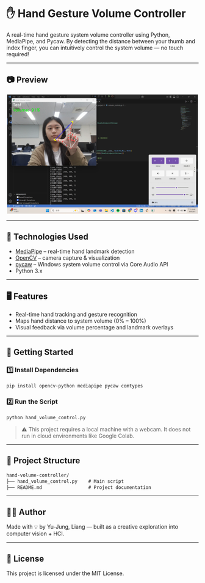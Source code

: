 # ✋ Hand Gesture Volume Controller

A real-time hand gesture system volume controller using Python, MediaPipe, and Pycaw.
By detecting the distance between your thumb and index finger, you can intuitively control the system volume — no touch required!

---

## 📷 Preview
<p align="center">
  <img src="https://github.com/amberyliang/Hand-Gesture-Volume-Controller/blob/main/demo.jpg" width="500">
</p>

---

## 🔧 Technologies Used
- [MediaPipe](https://google.github.io/mediapipe/) – real-time hand landmark detection
- [OpenCV](https://opencv.org/) – camera capture & visualization
- [pycaw](https://github.com/AndreMiras/pycaw) – Windows system volume control via Core Audio API
- Python 3.x

---

## 🖥️ Features
- Real-time hand tracking and gesture recognition
- Maps hand distance to system volume (0% – 100%)
- Visual feedback via volume percentage and landmark overlays

---

## 🚀 Getting Started

### 1️⃣ Install Dependencies
```bash
pip install opencv-python mediapipe pycaw comtypes
```

### 2️⃣ Run the Script
```bash
python hand_volume_control.py
```

> ⚠️ This project requires a local machine with a webcam. It does not run in cloud environments like Google Colab.

---

## 📁 Project Structure
```
hand-volume-controller/
├── hand_volume_control.py    # Main script
├── README.md                 # Project documentation

```

---

## 🙋‍♀️ Author
Made with 💡 by Yu-Jung, Liang — built as a creative exploration into computer vision + HCI.

---

## 📄 License
This project is licensed under the MIT License.
